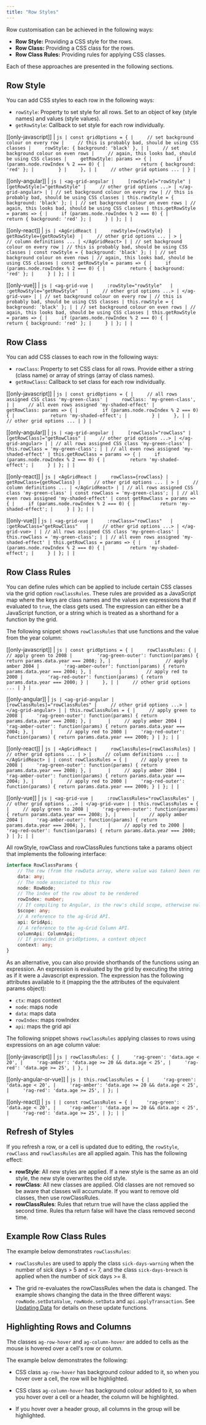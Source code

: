 ```yaml
---
title: "Row Styles"
---
```


Row customisation can be achieved in the following ways:

- **Row Style:** Providing a CSS style for the rows.
- **Row Class:** Providing a CSS class for the rows.
- **Row Class Rules:** Providing rules for applying CSS classes.

Each of these approaches are presented in the following sections.

## Row Style

You can add CSS styles to each row in the following ways:

- `rowStyle`: Property to set style for all rows. Set to an object of key (style names) and values (style values).
- `getRowStyle`: Callback to set style for each row individually.


[[only-javascript]]
| ```js
| const gridOptions = {
|     // set background colour on every row
|     // this is probably bad, should be using CSS classes
|     rowStyle: { background: 'black' },
|
|     // set background colour on even rows
|     // again, this looks bad, should be using CSS classes
|     getRowStyle: params => {
|         if (params.node.rowIndex % 2 === 0) {
|             return { background: 'red' };
|         }
|     },
|
|     // other grid options ...
| }
| ```

[[only-angular]]
| ```js
| <ag-grid-angular
|     [rowStyle]="rowStyle"
|     [getRowStyle]="getRowStyle"
|     // other grid options ...>
| </ag-grid-angular>
|
| // set background colour on every row
| // this is probably bad, should be using CSS classes
| this.rowStyle = { background: 'black' };
|
| // set background colour on even rows
| // again, this looks bad, should be using CSS classes
| this.getRowStyle = params => {
|     if (params.node.rowIndex % 2 === 0) {
|         return { background: 'red' };
|     }
| };
|
| ```

[[only-react]]
| ```js
| <AgGridReact
|     rowStyle={rowStyle} 
|     getRowStyle={getRowStyle} 
|     // other grid options ...
| >
|     // column definitions ...
| </AgGridReact>
|
| // set background colour on every row
| // this is probably bad, should be using CSS classes
| const rowStyle = { background: 'black' };
|
| // set background colour on even rows
| // again, this looks bad, should be using CSS classes
| const getRowStyle = params => {
|     if (params.node.rowIndex % 2 === 0) {
|         return { background: 'red' };
|     }
| };
|
| ```


[[only-vue]]
| ```js
| <ag-grid-vue
|     :rowStyle="rowStyle"  
|     :getRowStyle="getRowStyle"  
|     // other grid options ...>
| </ag-grid-vue>
|
| // set background colour on every row
| // this is probably bad, should be using CSS classes
| this.rowStyle = { background: 'black' };
|
| // set background colour on even rows
| // again, this looks bad, should be using CSS classes
| this.getRowStyle = params => {
|     if (params.node.rowIndex % 2 === 0) {
|         return { background: 'red' };
|     }
| };
|
| ```

## Row Class

You can add CSS classes to each row in the following ways:

- `rowClass`: Property to set CSS class for all rows. Provide either a string (class name) or array of strings (array
    of class names).
- `getRowClass`: Callback to set class for each row individually.


[[only-javascript]]
| ```js
| const gridOptions = {
|     // all rows assigned CSS class 'my-green-class'
|     rowClass: 'my-green-class',
|
|     // all even rows assigned 'my-shaded-effect'
|     getRowClass: params => {
|         if (params.node.rowIndex % 2 === 0) {
|             return 'my-shaded-effect';
|         }
|     },
|
|     // other grid options ...
| }
| ```

[[only-angular]]
| ```js
| <ag-grid-angular
|     [rowClass]="rowClass"
|     [getRowClass]="getRowClass"
|     // other grid options ...>
| </ag-grid-angular>
|
| // all rows assigned CSS class 'my-green-class'
| this.rowClass = 'my-green-class';
|
| // all even rows assigned 'my-shaded-effect'
| this.getRowClass = params => {
|     if (params.node.rowIndex % 2 === 0) {
|         return 'my-shaded-effect';
|     }
| };
|
| ```

[[only-react]]
| ```js
| <AgGridReact
|     rowClass={rowClass}
|     getRowClass={getRowClass}
|     // other grid options ...
| >
|     // column definitions ...
| </AgGridReact>
|
| // all rows assigned CSS class 'my-green-class'
| const rowClass = 'my-green-class';
|
| // all even rows assigned 'my-shaded-effect'
| const getRowClass = params => {
|     if (params.node.rowIndex % 2 === 0) {
|         return 'my-shaded-effect';
|     }
| };
|
| ```

[[only-vue]]
| ```js
| <ag-grid-vue
|     :rowClass="rowClass"  
|     :getRowClass="getRowClass"  
|     // other grid options ...>
| </ag-grid-vue>
|
| // all rows assigned CSS class 'my-green-class'
| this.rowClass = 'my-green-class';
|
| // all even rows assigned 'my-shaded-effect'
| this.getRowClass = params => {
|     if (params.node.rowIndex % 2 === 0) {
|         return 'my-shaded-effect';
|     }
| };
|
| ```


## Row Class Rules

You can define rules which can be applied to include certain CSS classes via the grid option `rowClassRules`. These rules are provided as a JavaScript map where the keys are class names and the values are expressions that if evaluated to `true`, the class gets used. The expression can either be a JavaScript function, or a string which is treated as a shorthand for a function by the grid.

The following snippet shows `rowClassRules` that use functions and the value from the year column:

[[only-javascript]]
| ```js
| const gridOptions = {
|     rowClassRules: {
|         // apply green to 2008
|         'rag-green-outer': function(params) { return params.data.year === 2008; },
|         
|         // apply amber 2004
|         'rag-amber-outer': function(params) { return params.data.year === 2004; },
|         
|         // apply red to 2000
|         'rag-red-outer': function(params) { return params.data.year === 2000; }
|     },
|
|     // other grid options ...
| }
| ```

[[only-angular]]
| ```js
| <ag-grid-angular
|     [rowClassRules]="rowClassRules"
|     // other grid options ...>
| </ag-grid-angular>
|
| this.rowClassRules = {
|     // apply green to 2008
|     'rag-green-outer': function(params) { return params.data.year === 2008; },
|     
|     // apply amber 2004
|     'rag-amber-outer': function(params) { return params.data.year === 2004; },
|     
|     // apply red to 2000
|     'rag-red-outer': function(params) { return params.data.year === 2000; }
| };
|
| ```

[[only-react]]
| ```js
| <AgGridReact
|     rowClassRules={rowClassRules}
|     // other grid options ...
| >
|     // column definitions ...
| </AgGridReact>
|
| const rowClassRules = {
|     // apply green to 2008
|     'rag-green-outer': function(params) { return params.data.year === 2008; },
|     
|     // apply amber 2004
|     'rag-amber-outer': function(params) { return params.data.year === 2004; },
|     
|     // apply red to 2000
|     'rag-red-outer': function(params) { return params.data.year === 2000; }
| };
|
| ```

[[only-vue]]
| ```js
| <ag-grid-vue
|     :rowClassRules="rowClassRules"
|     // other grid options ...>
| </ag-grid-vue>
|
| this.rowClassRules = {
|     // apply green to 2008
|     'rag-green-outer': function(params) { return params.data.year === 2008; },
|     
|     // apply amber 2004
|     'rag-amber-outer': function(params) { return params.data.year === 2004; },
|     
|     // apply red to 2000
|     'rag-red-outer': function(params) { return params.data.year === 2000; }
| };
|
| ```


All rowStyle, rowClass and rowClassRules functions take a params object that implements the following interface:


```ts
interface RowClassParams {
    // The row (from the rowData array, where value was taken) been rendered.
    data: any;
    // The node associated to this row
    node: RowNode;
    // The index of the row about to be rendered
    rowIndex: number;
    // If compiling to Angular, is the row's child scope, otherwise null.
    $scope: any;
    // A reference to the ag-Grid API.
    api: GridApi;
    // A reference to the ag-Grid Column API.
    columnApi: ColumnApi;
    // If provided in gridOptions, a context object
    context: any;
}
```

As an alternative, you can also provide shorthands of the functions using an expression.
An expression is evaluated by the grid by executing the string as if it were a Javascript expression. The expression has the following attributes available to it (mapping the the attributes of the equivalent
params object):

- `ctx`: maps context
- `node`: maps node
- `data`: maps data
- `rowIndex`: maps rowIndex
- `api`: maps the grid api

The following snippet shows `rowClassRules` applying classes to rows using expressions on an age column value:

[[only-javascript]]
| ```js
| rowClassRules: {
|     'rag-green': 'data.age < 20',
|     'rag-amber': 'data.age >= 20 && data.age < 25',
|     'rag-red': 'data.age >= 25',
| },
| ```

[[only-angular-or-vue]]
| ```js
| this.rowClassRules = {
|     'rag-green': 'data.age < 20',
|     'rag-amber': 'data.age >= 20 && data.age < 25',
|     'rag-red': 'data.age >= 25',
| };
| ```

[[only-react]]
| ```js
|
| const rowClassRules = {
|     'rag-green': 'data.age < 20',
|     'rag-amber': 'data.age >= 20 && data.age < 25',
|     'rag-red': 'data.age >= 25',
| };
|
| ```

## Refresh of Styles

If you refresh a row, or a cell is updated due to editing, the `rowStyle`, `rowClass` and `rowClassRules` are all applied again. This has the following effect:

- **rowStyle**: All new styles are applied. If a new style is the
    same as an old style, the new style overwrites the old style.
- **rowClass**: All new classes are applied. Old classes are not removed so be aware that classes will accumulate. If you want to remove old classes, then use rowClassRules.
- **rowClassRules**: Rules that return true will have the class applied the second time. Rules tha return false will have the class removed second time.

## Example Row Class Rules


The example below demonstrates `rowClassRules`:

- `rowClassRules` are used to apply the class `sick-days-warning` when the number of sick days > 5 and <= 7, and the class `sick-days-breach` is applied when the number of sick days >= 8.

- The grid re-evaluates the rowClassRules when the data is changed. The example
shows changing the data in the three different ways: `rowNode.setDataValue`, `rowNode.setData` and `api.applyTransaction`. See [Updating Data](../data-update/) for details on these update functions.

<grid-example title='Row Class Rules' name='row-class-rules' type='generated'></grid-example>

## Highlighting Rows and Columns

The classes `ag-row-hover` and `ag-column-hover` are added to cells as the mouse is hovered over a cell's row or column.

The example below demonstrates the following:

- CSS class `ag-row-hover` has background colour added to it, so when you hover over a cell, the row will be highlighted.

- CSS class `ag-column-hover` has background colour added to it, so when you hover over a cell or a header, the column will be highlighted.

- If you hover over a header group, all columns in the group will be highlighted.

<grid-example title='Highlight Rows And Columns' name='highlight-rows-and-columns' type='generated'></grid-example>
